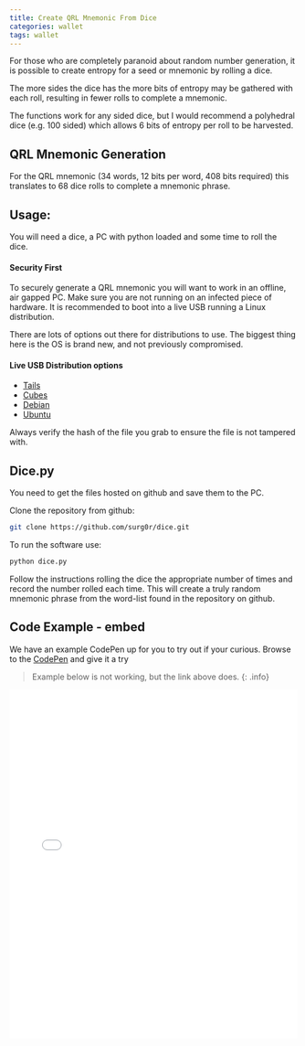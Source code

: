 ```yaml
---
title: Create QRL Mnemonic From Dice
categories: wallet
tags: wallet
---
```




For those who are completely paranoid about random number generation, it is possible to create entropy for a seed or mnemonic by rolling a dice. 

The more sides the dice has the more bits of entropy may be gathered with each roll, resulting in fewer rolls to complete a mnemonic.

The functions work for any sided dice, but I would recommend a polyhedral dice (e.g. 100 sided) which allows 6 bits of entropy per roll to be harvested.

## QRL Mnemonic Generation 

For the QRL mnemonic (34 words, 12 bits per word, 408 bits required) this translates to 68 dice rolls to complete a mnemonic phrase.


## Usage: 

You will need a dice, a PC with python loaded and some time to roll the dice.

#### Security First

To securely generate a QRL mnemonic you will want to work in an offline, air gapped PC. Make sure you are not running on an infected piece of hardware. It is recommended to boot into a live USB running a Linux distribution. 

There are lots of options out there for distributions to use. The biggest thing here is the OS is brand new, and not previously compromised.

#### Live USB Distribution options

- [Tails]()
- [Cubes]()
- [Debian]()
- [Ubuntu]()

Always verify the hash of the file you grab to ensure the file is not tampered with.

## Dice.py  

You need to get the files hosted on github and save them to the PC. 

Clone the repository from github:
```bash
git clone https://github.com/surg0r/dice.git
```

To run the software use:

```bash
python dice.py
```

Follow the instructions rolling the dice the appropriate number of times and record the number rolled each time. This will create a truly random mnemonic phrase from the word-list found in the repository on github.


## Code Example - embed

We have an example CodePen up for you to try out if your curious. Browse to the [CodePen](https://codepen.io/fr1t2/full/pVrZab/) and give it a try

> Example below is not working, but the link above does.
{: .info}

<iframe height='610' scrolling='no' title='Dice' src='//codepen.io/fr1t2/embed/pVrZab/?height=610&theme-id=0&default-tab=result&embed-version=2' frameborder='no' allowtransparency='true' allowfullscreen='true' style='width: 100%;'>See the Pen <a href='https://codepen.io/fr1t2/pen/pVrZab/'>Dice</a> by fr1t2 (<a href='https://codepen.io/fr1t2'>@fr1t2</a>) on <a href='https://codepen.io'>CodePen</a>.
</iframe>
